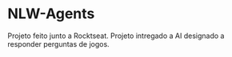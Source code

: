 # NLW-Agents
Projeto feito junto a Rocktseat. Projeto intregado a AI designado a responder perguntas de jogos.
